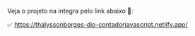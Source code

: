 Veja o projeto na integra pelo link abaixo :arrow_down_small:: 



:white_check_mark: https://thalyssonborges-dio-contadorjavascript.netlify.app/
